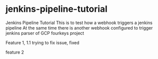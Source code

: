 # jenkins-pipeline-tutorial
Jenkins Pipeline Tutorial
 This is to test how a webhook triggers a jenkins pipeline
 At the same time there is another webhook configured to trigger jenkins parser of GCP fourkeys project 

Feature 1, 1.1
trying to fix issue, fixed

feature 2
